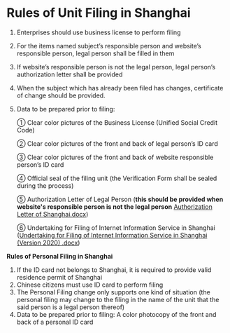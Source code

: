 # **Rules of Unit Filing in Shanghai**

1. Enterprises should use business license to perform filing

2. For the items named subject’s responsible person and website’s responsible person, legal person shall be filled in them

3. If website’s responsible person is not the legal person, legal person’s authorization letter shall be provided

4. When the subject which has already been filed has changes, certificate of change should be provided.

5. Data to be prepared prior to filing:

   ① Clear color pictures of the Business License (Unified Social Credit Code)

   ② Clear color pictures of the front and back of legal person’s ID card

   ③ Clear color pictures of the front and back of website responsible person’s ID card

   ④ Official seal of the filing unit (the Verification Form shall be sealed during the process)

   ⑤ Authorization Letter of Legal Person (**this should be provided when website's responsible person is not the legal person** [ Authorization Letter of Shanghai.docx](https://beianwendang.s3.cn-north-1.jdcloud-oss.com/beianrumen/guanjuguize/shanghai/shanghaishouquanshu.docx))
  
   ⑥ Undertaking for Filing of Internet Information Service in Shanghai ([Undertaking for Filing of Internet Information Service in Shanghai (Version 2020) .docx](https://beianwendang.s3.cn-north-1.jdcloud-oss.com/wendangxiazhai/shanghaifuwuchengnuoshu/fuwuchengnuoshu.docx))

**Rules of Personal Filing in Shanghai**

1. If the ID card not belongs to Shanghai, it is required to provide valid residence permit of Shanghai
2. Chinese citizens must use ID card to perform filing
3. The Personal Filing change only supports one kind of situation (the personal filing may change to the filing in the name of the unit that the said person is a legal person thereof)
4. Data to be prepared prior to filing: A color photocopy of the front and back of a personal ID card